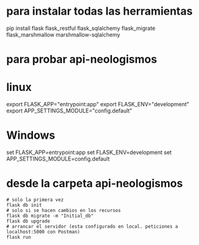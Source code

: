 # para instalar todas las herramientas
pip install flask flask_restful flask_sqlalchemy flask_migrate flask_marshmallow marshmallow-sqlalchemy

# para probar api-neologismos
# linux
export FLASK_APP="entrypoint:app"
export FLASK_ENV="development"
export APP_SETTINGS_MODULE="config.default"

# Windows
set FLASK_APP=entrypoint:app
set FLASK_ENV=development
set APP_SETTINGS_MODULE=config.default

# desde la carpeta api-neologismos
	# solo la primera vez
	flask db init
	# solo si se hacen cambios en los recursos
	flask db migrate -m "Initial_db"
	flask db upgrade
	# arrancar el servidor (esta configurado en local. peticiones a localhost:5000 con Postman)
	flask run
	
